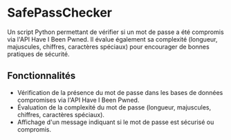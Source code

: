 # SafePassChecker

Un script Python permettant de vérifier si un mot de passe a été compromis via l'API Have I Been Pwned. Il évalue également sa complexité (longueur, majuscules, chiffres, caractères spéciaux) pour encourager de bonnes pratiques de sécurité.

## Fonctionnalités

- Vérification de la présence du mot de passe dans les bases de données compromises via l'API Have I Been Pwned.
- Évaluation de la complexité du mot de passe (longueur, majuscules, chiffres, caractères spéciaux).
- Affichage d'un message indiquant si le mot de passe est sécurisé ou compromis.


